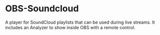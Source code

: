 # OBS-Soundcloud
A player for SoundCloud playlists that can be used during live streams. It includes an Analyzer to show inside OBS with a remote control.
